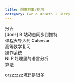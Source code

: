 ```yaml
---
title: 想做的事/挖坑
category: For a Breath I Tarry
---
```


报告  
[done] B 站动态同步到推特  
课程表导入到 Calendar  
高等数学复习  
操作系统  
NLP 处理里的语言分析  
算法  

orzzzzzz坑还是很多
